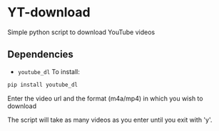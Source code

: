 # YT-download
Simple python script to download YouTube videos


## Dependencies
* `youtube_dl` To install:
```bash
pip install youtube_dl
```

Enter the video url and the format (m4a/mp4) in which you wish to download

The script will take as many videos as you enter until you exit with 'y'.
